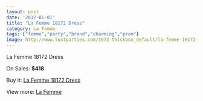 ```yaml
---
layout: post
date: '2017-01-01'
title: "La Femme 18172 Dress"
category: La Femme
tags: ["femme","party","brand","charming","prom"]
image: http://www.lustparties.com/3972-thickbox_default/la-femme-18172-dress.jpg
---
```

La Femme 18172 Dress

On Sales: **$418**
<a href="https://www.lustparties.com/en/la-femme/1315-la-femme-18172-dress.html"><amp-img layout="responsive" width="600" height="600" src="//www.lustparties.com/3972-thickbox_default/la-femme-18172-dress.jpg" alt="La Femme 18172 Dress 0" /></a>
<a href="https://www.lustparties.com/en/la-femme/1315-la-femme-18172-dress.html"><amp-img layout="responsive" width="600" height="600" src="//www.lustparties.com/3974-thickbox_default/la-femme-18172-dress.jpg" alt="La Femme 18172 Dress 1" /></a>
<a href="https://www.lustparties.com/en/la-femme/1315-la-femme-18172-dress.html"><amp-img layout="responsive" width="600" height="600" src="//www.lustparties.com/3973-thickbox_default/la-femme-18172-dress.jpg" alt="La Femme 18172 Dress 2" /></a>

Buy it: [La Femme 18172 Dress](https://www.lustparties.com/en/la-femme/1315-la-femme-18172-dress.html "La Femme 18172 Dress")

View more: [La Femme](https://www.lustparties.com/en/4-la-femme "La Femme")